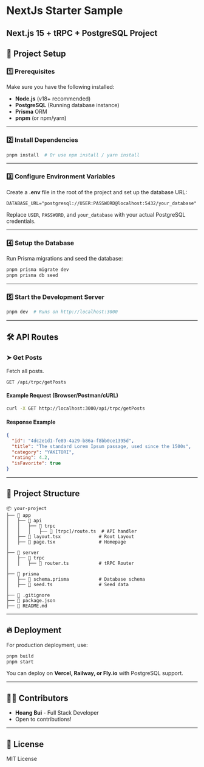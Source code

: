 # NextJs Starter Sample
## Next.js 15 + tRPC + PostgreSQL Project

## 🚀 Project Setup

### 1️⃣ Prerequisites
Make sure you have the following installed:
- **Node.js** (v18+ recommended)
- **PostgreSQL** (Running database instance)
- **Prisma** ORM
- **pnpm** (or npm/yarn)

---

### 2️⃣ Install Dependencies
```sh
pnpm install  # Or use npm install / yarn install
```

---

### 3️⃣ Configure Environment Variables
Create a **.env** file in the root of the project and set up the database URL:
```env
DATABASE_URL="postgresql://USER:PASSWORD@localhost:5432/your_database"
```
Replace `USER`, `PASSWORD`, and `your_database` with your actual PostgreSQL credentials.

---

### 4️⃣ Setup the Database
Run Prisma migrations and seed the database:
```sh
pnpm prisma migrate dev
pnpm prisma db seed
```

---

### 5️⃣ Start the Development Server
```sh
pnpm dev  # Runs on http://localhost:3000
```

---

## 🛠 API Routes

### ➤ **Get Posts**
Fetch all posts.
```
GET /api/trpc/getPosts
```
#### **Example Request (Browser/Postman/cURL)**
```sh
curl -X GET http://localhost:3000/api/trpc/getPosts
```
#### **Response Example**
```json
{
  "id": "4dc2e1d1-fe89-4a29-b86a-f8bb0ce1395d",
  "title": "The standard Lorem Ipsum passage, used since the 1500s",
  "category": "YAKITORI",
  "rating": 4.2,
  "isFavorite": true
}
```

---

## 📂 Project Structure
```
📦 your-project
├── 📂 app
│   ├── 📂 api
│   │   ├── 📂 trpc
│   │   │   ├── 📜 [trpc]/route.ts  # API handler
│   ├── 📂 layout.tsx              # Root Layout
│   ├── 📂 page.tsx                # Homepage
│
├── 📂 server
│   ├── 📂 trpc
│   │   ├── 📜 router.ts           # tRPC Router
│
├── 📂 prisma
│   ├── 📜 schema.prisma           # Database schema
│   ├── 📜 seed.ts                 # Seed data
│
├── 📜 .gitignore
├── 📜 package.json
├── 📜 README.md
```

---

## 🔥 Deployment
For production deployment, use:
```sh
pnpm build
pnpm start
```

You can deploy on **Vercel, Railway, or Fly.io** with PostgreSQL support.

---

## 👨‍💻 Contributors
- **Hoang Bui** - Full Stack Developer
- Open to contributions!

---

## 📜 License
MIT License

